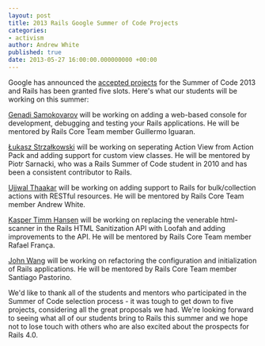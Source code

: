 ```yaml
---
layout: post
title: 2013 Rails Google Summer of Code Projects
categories:
- activism
author: Andrew White
published: true
date: 2013-05-27 16:00:00.000000000 +00:00
---
```

Google has announced the [accepted projects] for the Summer of Code 2013 and Rails has been granted five slots. Here's what our students will be working on this summer:

[Genadi Samokovarov] will be working on adding a web-based console for development, debugging and testing your Rails applications. He will be mentored by Rails Core Team member Guillermo Iguaran.

[Łukasz Strzałkowski] will be working on seperating Action View from Action Pack and adding support for custom view classes. He will be mentored by Piotr Sarnacki, who was a Rails Summer of Code student in 2010 and has been a consistent contributor to Rails.

[Ujjwal Thaakar] will be working on adding support to Rails for bulk/collection actions with RESTful resources. He will be mentored by Rails Core Team member Andrew White.

[Kasper Timm Hansen] will be working on replacing the venerable html-scanner in the Rails HTML Sanitization API with Loofah and adding improvements to the API. He will be mentored by Rails Core Team member Rafael França.

[John Wang] will be working on refactoring the configuration and initialization of Rails applications. He will be mentored by Rails Core Team member Santiago Pastorino.

We'd like to thank all of the students and mentors who participated in the Summer of Code selection process - it was tough to get down to five projects, considering all the great proposals we had. We're looking forward to seeing what all of our students bring to Rails this summer and we hope not to lose touch with others who are also excited about the prospects for Rails 4.0.

[accepted projects]: http://www.google-melange.com/gsoc/projects/list/google/gsoc2013
[Genadi Samokovarov]: https://github.com/gsamokovarov
[Łukasz Strzałkowski]: https://github.com/strzalek
[Ujjwal Thaakar]: https://github.com/ujjwalt
[Kasper Timm Hansen]: https://github.com/kaspth
[John Wang]: https://github.com/wangjohn
